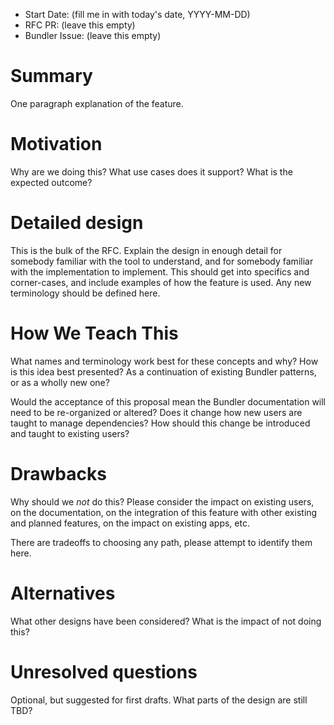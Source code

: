 - Start Date: (fill me in with today's date, YYYY-MM-DD)
- RFC PR: (leave this empty)
- Bundler Issue: (leave this empty)

# Summary

One paragraph explanation of the feature.

# Motivation

Why are we doing this? What use cases does it support? What is the expected
outcome?

# Detailed design

This is the bulk of the RFC. Explain the design in enough detail for somebody
familiar with the tool to understand, and for somebody familiar with the
implementation to implement. This should get into specifics and corner-cases,
and include examples of how the feature is used. Any new terminology should be
defined here.

# How We Teach This

What names and terminology work best for these concepts and why? How is this
idea best presented? As a continuation of existing Bundler patterns, or as a
wholly new one?

Would the acceptance of this proposal mean the Bundler documentation will need
to be re-organized or altered? Does it change how new users are taught to
manage dependencies? How should this change be introduced and taught to
existing users?

# Drawbacks

Why should we *not* do this? Please consider the impact on existing users, on
the documentation, on the integration of this feature with other existing and
planned features, on the impact on existing apps, etc.

There are tradeoffs to choosing any path, please attempt to identify them here.

# Alternatives

What other designs have been considered? What is the impact of not doing this?

# Unresolved questions

Optional, but suggested for first drafts. What parts of the design are still
TBD?
